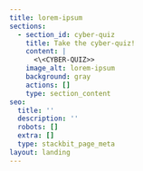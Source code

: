 ```yaml
---
title: lorem-ipsum
sections:
  - section_id: cyber-quiz
    title: Take the cyber-quiz!
    content: |
      <\<CYBER-QUIZ>>
    image_alt: lorem-ipsum
    background: gray
    actions: []
    type: section_content
seo:
  title: ''
  description: ''
  robots: []
  extra: []
  type: stackbit_page_meta
layout: landing
---
```

